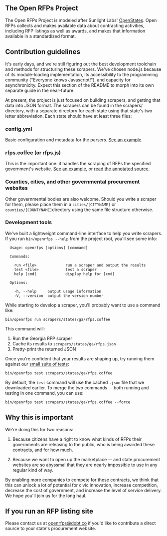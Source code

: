 ## The Open RFPs Project

The Open RFPs Project is modeled after Sunlight Labs' [OpenStates](https://github.com/sunlightlabs/openstates/tree/master/openstates). Open RFPs collects and makes available data about contracting activities, including RFP listings as well as awards, and makes that information available in a standardized format.

## Contribution guidelines
It's early days, and we're still figuring out the best development toolchain and methods for structuring these scrapers. We've chosen node.js because of its module-loading implementation, its accessibility to the programming community ("Everyone knows Javascript!"), and capacity for asynchronicity. Expect this section of the README to morph into its own separate guide in the near-future.

At present, the project is just focused on building scrapers, and getting that data into JSON format. The scrapers can be found in the scrapers/ directory, with a separate directory for each state using that state's two letter abbreviation. Each state should have at least three files:

### config.yml
Basic configuration and metadata for the parsers. [See an example](https://github.com/dobtco/openrfps/blob/master/scrapers/states/ga/config.yml).

### rfps.coffee (or rfps.js)
This is the important one: it handles the scraping of RFPs the specified government's website. [See an example](https://github.com/dobtco/openrfps/blob/master/scrapers/states/ga/rfps.coffee), or [read the annotated source](http://dobtco.github.io/openrfps/docs/rfps.html).

### Counties, cities, and other governmental procurement websites
Other governmental bodies are also welcome. Should you write a scraper for them, please place them in a `cities/[CITYNAME]` or `counties/[COUNTYNAME]`directory using the same file structure otherwise.

### Development tools
We've built a lightweight command-line interface to help you write scrapers. If you run `bin/openrfps --help` from the project root, you'll see some info:

```
  Usage: openrfps [options] [command]

  Commands:

    run <file>             run a scraper and output the results
    test <file>            test a scraper
    help [cmd]             display help for [cmd]

  Options:

    -h, --help     output usage information
    -V, --version  output the version number
```

While starting to develop a scraper, you'll probably want to use a command like:

```
bin/openrfps run scrapers/states/ga/rfps.coffee
```

This command will:

1. Run the Georgia RFP scraper
2. Cache its results to `scrapers/states/ga/rfps.json`
3. Pretty-print the returned JSON

Once you're confident that your results are shaping up, try running them against our [small suite of tests](https://github.com/dobtco/openrfps/blob/master/bin/openrfps-test):

```
bin/openrfps test scrapers/states/ga/rfps.coffee
```

By default, the `test` command will use the cached `.json` file that we downloaded earlier. To merge the two commands -- both running and testing in one command, you can use:

```
bin/openrfps test scrapers/states/ga/rfps.coffee --force
```

## Why this is important
We're doing this for two reasons:

1. Because citizens have a right to know what kinds of RFPs their governments are releasing to the public, who is being awarded these contracts, and for how much.

2. Because we want to open up the marketplace -- and state procurement websites are so abyssmal that they are nearly impossible to use in any regular kind of way.

By enabling more companies to compete for these contracts, we think that this can unlock a lot of potential for civic innovation, increase competition,  decrease the cost of government, and increase the level of service delivery. We hope you'll join us for the long haul.

## If you run an RFP listing site
Please contact us at openrfps@dobt.co if you'd like to contribute a direct source to your state's procurement website.
